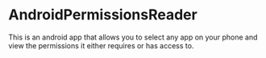# AndroidPermissionsReader
This is an android app that allows you to select any app on your phone and view the permissions it either requires or has access to.
